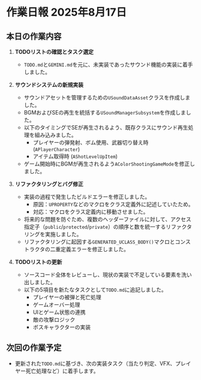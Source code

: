 # 作業日報 2025年8月17日

## 本日の作業内容

1.  **TODOリストの確認とタスク選定**
    *   `TODO.md`と`GEMINI.md`を元に、未実装であったサウンド機能の実装に着手しました。

2.  **サウンドシステムの新規実装**
    *   サウンドアセットを管理するための`USoundDataAsset`クラスを作成しました。
    *   BGMおよびSEの再生を統括する`USoundManagerSubsystem`を作成しました。
    *   以下のタイミングでSEが再生されるよう、既存クラスにサウンド再生処理を組み込みました。
        *   プレイヤーの弾発射、ボム使用、武器切り替え時 (`APlayerCharacter`)
        *   アイテム取得時 (`AShotLevelUpItem`)
    *   ゲーム開始時にBGMが再生されるよう`AColorShootingGameMode`を修正しました。

3.  **リファクタリングとバグ修正**
    *   実装の過程で発生したビルドエラーを修正しました。
        *   原因：`UPROPERTY`などのマクロをクラス定義外に記述していたため。
        *   対応：マクロをクラス定義内に移動させました。
    *   将来的な問題を防ぐため、複数のヘッダーファイルに対して、アクセス指定子（`public`/`protected`/`private`）の順序と数を統一するリファクタリングを実施しました。
    *   リファクタリングに起因する`GENERATED_UCLASS_BODY()`マクロとコンストラクタの二重定義エラーを修正しました。

4.  **TODOリストの更新**
    *   ソースコード全体をレビューし、現状の実装で不足している要素を洗い出しました。
    *   以下の5項目を新たなタスクとして`TODO.md`に追記しました。
        *   プレイヤーの被弾と死亡処理
        *   ゲームオーバー処理
        *   UIとゲーム状態の連携
        *   敵の攻撃ロジック
        *   ボスキャラクターの実装

## 次回の作業予定

*   更新された`TODO.md`に基づき、次の実装タスク（当たり判定、VFX、プレイヤー死亡処理など）に着手します。
